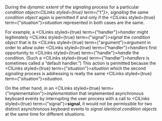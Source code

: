  



During the *dynamic extent* of the *signaling* process for a particular *condition object<ClLinks styled={true} term={"t"}><i>, </i></ClLinks>*signaling** the same *condition object* again is permitted if and only if the <ClLinks styled={true} term={"situation"}><i>situation</i></ClLinks> represented in both cases are the same. 



For example, a <ClLinks styled={true} term={"handler"}><i>handler</i></ClLinks> might legitimately <ClLinks styled={true} term={"signal"}><i>signal</i></ClLinks> the *condition object* that is its <ClLinks styled={true} term={"argument"}><i>argument</i></ClLinks> in order to allow outer <ClLinks styled={true} term={"handler"}><i>handlers</i></ClLinks> first opportunity to <ClLinks styled={true} term={"handle"}><i>handle</i></ClLinks> the condition. (Such a <ClLinks styled={true} term={"handler"}><i>handlers</i></ClLinks> is sometimes called a “default handler.”) This action is permitted because the <ClLinks styled={true} term={"situation"}><i>situation</i></ClLinks> which the second *signaling* process is addressing is really the same <ClLinks styled={true} term={"situation"}><i>situation</i></ClLinks>. 



On the other hand, in an <ClLinks styled={true} term={"implementation"}><i>implementation</i></ClLinks> that implemented asynchronous keyboard events by interrupting the user process with a call to <ClLinks styled={true} term={"signal"}><b>signal</b></ClLinks>, it would not be permissible for two distinct asynchronous keyboard events to *signal identical condition objects* at the same time for different situations. 



